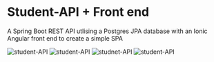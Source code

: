 # Student-API + Front end
A Spring Boot REST API utlising a Postgres JPA database with an Ionic Angular front end to create a simple SPA

![student-API](https://github.com/AlexMcLean123/student-API/blob/master/frontend/tabs/src/screenshots/view.png)
![student-API](https://github.com/AlexMcLean123/student-API/blob/master/frontend/tabs/src/screenshots/add.png)
![studnet-API](https://github.com/AlexMcLean123/student-API/blob/master/frontend/tabs/src/screenshots/edit.png)
![student-API](https://github.com/AlexMcLean123/student-API/blob/master/frontend/tabs/src/screenshots/modal.png)

